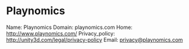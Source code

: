 
# Playnomics

Name: Playnomics
Domain: playnomics.com
Home: http://www.playnomics.com/
Privacy_policy: http://unity3d.com/legal/privacy-policy
Email: privacy@playnomics.com

